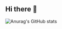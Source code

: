 ## Hi there 👋

![Anurag's GitHub stats](https://github-readme-stats.vercel.app/api?username=zxuexingzhijie)

